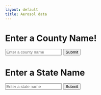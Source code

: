 ```yaml
---
layout: default
title: Aerosol data
---
```



<html>
<head>
    <title>County and State Input</title>
    <script src="https://cdnjs.cloudflare.com/ajax/libs/Chart.js/3.7.0/chart.min.js"></script>
</head>
<body>
    <h1>Enter a County Name!</h1>
    <form id="countyForm">
        <input type="text" id="countyInput" placeholder="Enter a county name">
        <button type="submit">Submit</button>
    </form>
    <div id="countyResult">
        <!-- The result for county data from the backend will be displayed here -->
    </div>
    <div id="countyPieChart">
        <!-- The pie chart for county data will be displayed here -->
    </div>

<!-- Add a separator or some text here if you want to separate the results -->

<h1>Enter a State Name</h1>
    <form id= "stateForm">
        <input type="text" id="stateInput" placeholder="Enter a state name">
        <button type="submit">Submit</button>
    </form>
<div id="stateResult">
        <!-- The result for state data from the backend will be displayed here -->
    </div>
    <div id="statePieChart">
        <!-- The pie chart for state data will be displayed here -->
    </div>

<script>
        // County Form Submission
        document.getElementById('countyForm').addEventListener('submit', function (e) {
            e.preventDefault();
            const countyName = document.getElementById('countyInput').value;
            fetch(`http://localhost:5000/api/data/county/county/${countyName}`, {
                method: 'GET',
                headers: {
                    'Content-Type': 'application/json',
                }
            })
            .then(response => {
                if (response.status === 404) {
                    return { error: "County data not found" };
                }
                return response.json();
            })
            .then(data => {
                if (data.error) {
                    document.getElementById('countyResult').textContent = `Error: ${data.error}`;
                } else {
                    // Create the pie chart for county data
                    const pieChartHtml = `
                        <h2>Air Pollution in ${data.County}</h2>
                        <canvas id="countyAirPollutionChart"></canvas>
                    `;
                    document.getElementById('countyPieChart').innerHTML = pieChartHtml;

                    new Chart(document.getElementById('countyAirPollutionChart'), {
                        type: 'pie',
                        data: {
                            labels: ['Good Days', 'Moderate Days', 'Unhealthy Days', 'Very Unhealthy Days', 'Hazardous Days'],
                            datasets: [{
                                data: [data['Good Days'], data['Moderate Days'], data['Unhealthy Days'], data['Very Unhealthy Days'], data['Hazardous Days']],
                                backgroundColor: ['green', 'yellow', 'orange', 'red', 'purple'],
                            }],
                        },
                        options: {
                            tooltips: {
                                callbacks: {
                                    label: function (tooltipItem, data) {
                                        const dataset = data.datasets[tooltipItem.datasetIndex];
                                        const total = dataset.data.reduce((prev, current) => prev + current);
                                        const currentValue = dataset.data[tooltipItem.index];
                                        const percentage = ((currentValue / total) * 100).toFixed(2);
                                        return `${data.labels[tooltipItem.index]}: ${percentage}%`;
                                    },
                                },
                            },
                            title: {
                                display: true,
                                text: `Air Pollution in ${data.County}`,
                            },
                        },
                    });
                }
            })
            .catch(error => {
                console.error('Error:', error);
            });
        });

        // State Form Submission
        document.getElementById('stateForm').addEventListener('submit', function (e) {
            e.preventDefault();
            const stateName = document.getElementById('stateInput').value;
            fetch(`http://localhost:5000/api/data/cancer/cancer/state/${stateName}`, {
                method: 'GET',
                headers: {
                    'Content-Type': 'application/json',
                }
            })
            .then(response => {
                if (response.status === 404) {
                    return { error: "State data not found" };
                }
                return response.json();
            })
            .then(data => {
                if (data.error) {
                    document.getElementById('stateResult').textContent = `Error: ${data.error}`;
                } else {
                    // Create the pie chart for state data
                    const pieChartHtml = `
                        <h2>Lung Cancer Data in ${data.State}</h2>
                        <canvas id="stateLungCancerChart"></canvas>
                    `;
                    document.getElementById('statePieChart').innerHTML = pieChartHtml;

                    new Chart(document.getElementById('stateLungCancerChart'), {
                        type: 'pie',
                        data: {
                            labels: ['Total Deaths', 'Survivors'],
                            datasets: [{
                                data: [data['Total amount of death from lung cancer'], data['Total Population'] - data['Total amount of death from lung cancer']],
                                backgroundColor: ['red', 'green'],
                            }],
                        },
                        options: {
                            tooltips: {
                                callbacks: {
                                    label: function (tooltipItem, data) {
                                        return `${data.labels[tooltipItem.index]}: ${data.datasets[0].data[tooltipItem.index]}`;
                                    },
                                },
                            },
                            title: {
                                display: true,
                                text: `Lung Cancer Data in ${data.State}`,
                            },
                        },
                    });
                }
            })
            .catch(error => {
                console.error('Error:', error);
            });
        });
    </script>
</body>
</html>